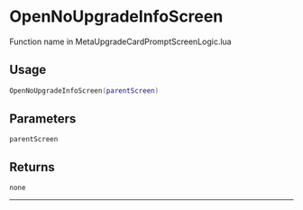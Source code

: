 # OpenNoUpgradeInfoScreen
Function name in MetaUpgradeCardPromptScreenLogic.lua
## Usage
```lua
OpenNoUpgradeInfoScreen(parentScreen)
```
## Parameters
`parentScreen`
## Returns
`none`

---